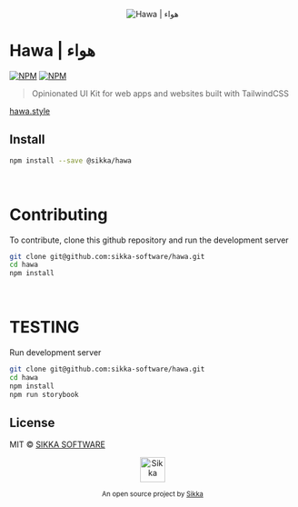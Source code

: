 <p align="center">
  <img src="https://xakher-images.s3.ap-southeast-1.amazonaws.com/hawa-logo.png" alt="Hawa | هواء" />
</p>

# Hawa | هواء

[![NPM](https://img.shields.io/npm/v/@sikka/hawa.svg?style=flat&colorA=000000&colorB=000000)](https://www.npmjs.com/package/@sikka/hawa)
[![NPM](https://img.shields.io/npm/dt/@sikka/hawa.svg?style=flat&colorA=000000&colorB=000000)](https://www.npmjs.com/package/@sikka/hawa)

> Opinionated UI Kit for web apps and websites built with TailwindCSS

[hawa.style](https://hawa.style)

## Install

```bash
npm install --save @sikka/hawa
```

</br>

# Contributing

To contribute, clone this github repository and run the development server

```bash
git clone git@github.com:sikka-software/hawa.git
cd hawa
npm install
```

</br>

# TESTING

Run development server

```bash
git clone git@github.com:sikka-software/hawa.git
cd hawa
npm install
npm run storybook
```

## License

MIT © [SIKKA SOFTWARE](https://sikka.sa)

<!--start: logo-->
<p align="center">
  <a href="https://sikka.io">
    <img width="44" alt="Sikka" src="https://i.postimg.cc/8cK4tnKQ/sikka-symbol-black.png">
  </a>
</p>
<p align="center">
  <sub>An open source project by <a href="https://sikka.io">Sikka</a></sub>
</p>
<!--end: logo-->
